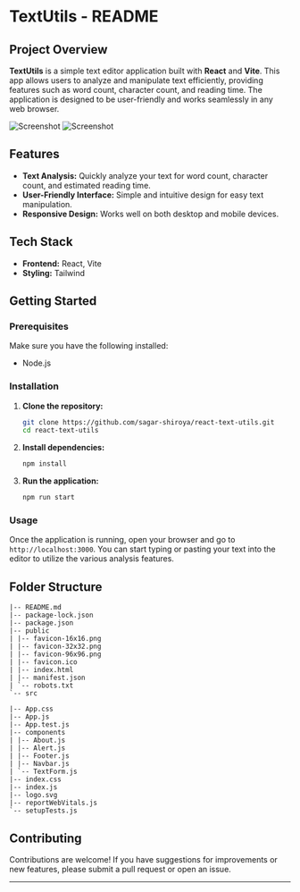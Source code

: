 # TextUtils - README

## Project Overview
**TextUtils** is a simple text editor application built with **React** and **Vite**. This app allows users to analyze and manipulate text efficiently, providing features such as word count, character count, and reading time. The application is designed to be user-friendly and works seamlessly in any web browser.

![Screenshot](https://github.com/user-attachments/assets/635fdc99-0c61-4f52-a695-41488b36efbf)
![Screenshot](https://github.com/user-attachments/assets/5626b769-ed45-447c-b5b1-30fec4075cc5)

## Features
- **Text Analysis:** Quickly analyze your text for word count, character count, and estimated reading time.
- **User-Friendly Interface:** Simple and intuitive design for easy text manipulation.
- **Responsive Design:** Works well on both desktop and mobile devices.

## Tech Stack
- **Frontend:** React, Vite
- **Styling:** Tailwind

## Getting Started

### Prerequisites
Make sure you have the following installed:
- Node.js

### Installation

1. **Clone the repository:**
   ```bash
   git clone https://github.com/sagar-shiroya/react-text-utils.git
   cd react-text-utils
   ```

2. **Install dependencies:**
   ```bash
   npm install
   ```

3. **Run the application:**
   ```bash
   npm run start
   ```

### Usage
Once the application is running, open your browser and go to `http://localhost:3000`. You can start typing or pasting your text into the editor to utilize the various analysis features.

## Folder Structure

```
|-- README.md
|-- package-lock.json
|-- package.json
|-- public
| |-- favicon-16x16.png
| |-- favicon-32x32.png
| |-- favicon-96x96.png
| |-- favicon.ico
| |-- index.html
| |-- manifest.json
| `-- robots.txt
`-- src

|-- App.css
|-- App.js
|-- App.test.js
|-- components
| |-- About.js
| |-- Alert.js
| |-- Footer.js
| |-- Navbar.js
| `-- TextForm.js
|-- index.css
|-- index.js
|-- logo.svg
|-- reportWebVitals.js
`-- setupTests.js

```

## Contributing
Contributions are welcome! If you have suggestions for improvements or new features, please submit a pull request or open an issue.

---
